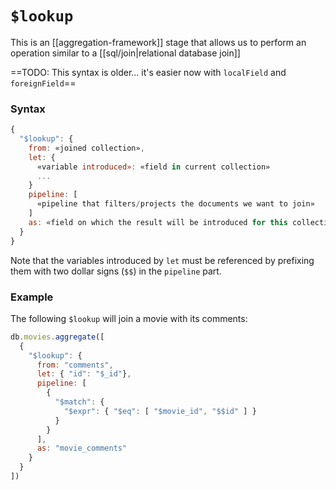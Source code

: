 # `$lookup`
This is an [[aggregation-framework]] stage that allows us to perform an operation similar to a [[sql/join|relational database join]]

==TODO: This syntax is older... it's easier now with `localField` and `foreignField`==

### Syntax
```js
{
  "$lookup": {
    from: «joined collection»,
    let: {
      «variable introduced»: «field in current collection»
      ...
    }
    pipeline: [
      «pipeline that filters/projects the documents we want to join»
    ]
    as: «field on which the result will be introduced for this collection»
  }
}
```

Note that the variables introduced by `let` must be referenced by prefixing them with two dollar signs (`$$`) in the `pipeline` part.

### Example
The following `$lookup` will join a movie with its comments:

```js
db.movies.aggregate([
  {
    "$lookup": {
      from: "comments",
      let: { "id": "$_id"},
      pipeline: [
        {
          "$match": {
            "$expr": { "$eq": [ "$movie_id", "$$id" ] }
          }
        }
      ],
      as: "movie_comments"
    }
  }
])
```
